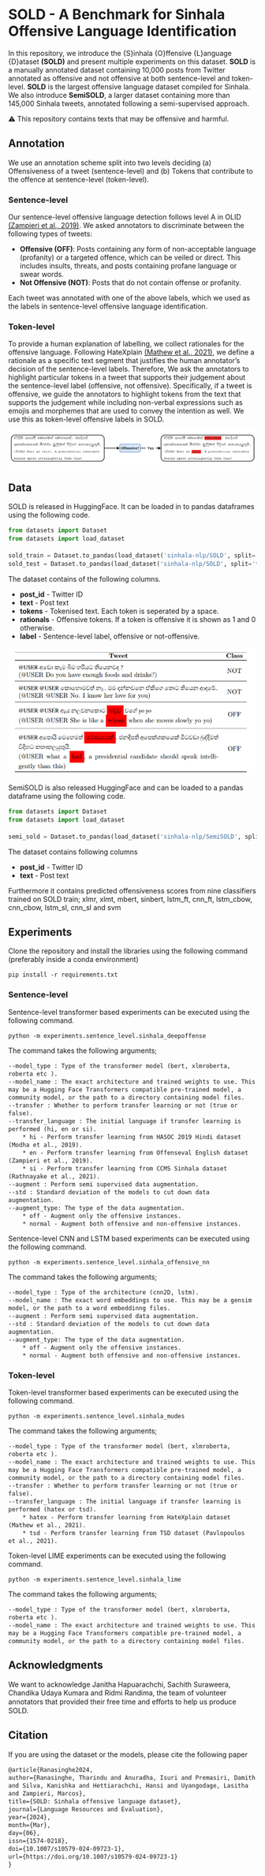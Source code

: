 # SOLD - A Benchmark for Sinhala Offensive Language Identification

In this repository, we introduce the {S}inhala {O}ffensive {L}anguage {D}ataset **(SOLD)** and present multiple experiments on this dataset. **SOLD** is a manually annotated dataset containing 10,000 posts from Twitter annotated as offensive and not offensive at both sentence-level and token-level. **SOLD** is the largest offensive language dataset compiled for Sinhala. We also introduce **SemiSOLD**, a larger dataset containing more than 145,000 Sinhala tweets, annotated following a semi-supervised approach.

:warning: This repository contains texts that may be offensive and harmful.

## Annotation
We use an annotation scheme split into two levels deciding (a) Offensiveness of a tweet (sentence-level) and (b) Tokens that contribute to the offence at sentence-level (token-level).

### Sentence-level 
Our sentence-level offensive language detection follows level A in OLID [(Zampieri et al., 2019)](https://aclanthology.org/N19-1144/). We asked annotators to discriminate between the following types of tweets:
* **Offensive (OFF)**: Posts containing any form of non-acceptable language (profanity) or a targeted offence, which can be veiled or direct. This includes insults, threats, and posts containing profane language or swear words.
* **Not Offensive (NOT)**: Posts that do not contain offense or profanity.

Each tweet was annotated with one of the above labels, which we used as the labels in sentence-level offensive language identification.

### Token-level
To provide a human explanation of labelling, we collect rationales for the offensive language. Following HateXplain [(Mathew et al., 2021)](https://ojs.aaai.org/index.php/AAAI/article/view/17745), we define a rationale as a specific text segment that justifies the human annotator’s decision of the sentence-level labels. Therefore, We ask the annotators to highlight particular tokens in a tweet that supports their judgement about the sentence-level label (offensive, not offensive). Specifically, if a tweet is offensive, we guide the annotators to highlight tokens from the text that supports the judgement while including non-verbal expressions such as emojis and morphemes that are used to convey the intention as well. We use this as token-level offensive labels in SOLD.


![Alt text](images/SOLD_Annotation.png?raw=true "Annotation Process")

## Data
SOLD is released in HuggingFace. It can be loaded in to pandas dataframes using the following code. 

```python
from datasets import Dataset
from datasets import load_dataset

sold_train = Dataset.to_pandas(load_dataset('sinhala-nlp/SOLD', split='train'))
sold_test = Dataset.to_pandas(load_dataset('sinhala-nlp/SOLD', split='test'))
```
The dataset contains of the following columns. 
* **post_id** - Twitter ID
* **text** - Post text
* **tokens** - Tokenised text. Each token is seperated by a space. 
* **rationals** - Offensive tokens. If a token is offensive it is shown as 1 and 0 otherwise.
* **label** - Sentence-level label, offensive or not-offensive. 

![Alt text](images/SOLD_Examples.png?raw=true "Four examples from the SOLD dataset")

SemiSOLD is also released HuggingFace and can be loaded to a pandas dataframe using the following code. 

```python
from datasets import Dataset
from datasets import load_dataset

semi_sold = Dataset.to_pandas(load_dataset('sinhala-nlp/SemiSOLD', split='train'))
```
The dataset contains following columns 
* **post_id** - Twitter ID
* **text** - Post text

Furthermore it contains predicted offensiveness scores from nine classifiers trained on SOLD train; xlmr, xlmt, mbert, sinbert, lstm_ft, cnn_ft, lstm_cbow, cnn_cbow, lstm_sl, cnn_sl and svm


## Experiments
Clone the repository and install the libraries using the following command (preferably inside a conda environment)

~~~
pip install -r requirements.txt
~~~

### Sentence-level
Sentence-level transformer based experiments can be executed using the following command. 

~~~
python -m experiments.sentence_level.sinhala_deepoffense
~~~

The command takes the following arguments;

~~~
--model_type : Type of the transformer model (bert, xlmroberta, roberta etc ).
--model_name : The exact architecture and trained weights to use. This may be a Hugging Face Transformers compatible pre-trained model, a community model, or the path to a directory containing model files.
--transfer : Whether to perform transfer learning or not (true or false).
--transfer_language : The initial language if transfer learning is performed (hi, en or si).
    * hi - Perform transfer learning from HASOC 2019 Hindi dataset (Modha et al., 2019).
    * en - Perform transfer learning from Offenseval English dataset (Zampieri et al., 2019).
    * si - Perform transfer learning from CCMS Sinhala dataset (Rathnayake et al., 2021).
--augment : Perform semi supervised data augmentation.
--std : Standard deviation of the models to cut down data augmentation.
--augment_type: The type of the data augmentation.
    * off - Augment only the offensive instances.
    * normal - Augment both offensive and non-offensive instances.
~~~

Sentence-level CNN and LSTM based experiments can be executed using the following command. 

~~~
python -m experiments.sentence_level.sinhala_offensive_nn
~~~

The command takes the following arguments;

~~~
--model_type : Type of the architecture (cnn2D, lstm).
--model_name : The exact word embeddings to use. This may be a gensim model, or the path to a word embeddinng files.
--augment : Perform semi supervised data augmentation.
--std : Standard deviation of the models to cut down data augmentation.
--augment_type: The type of the data augmentation.
    * off - Augment only the offensive instances.
    * normal - Augment both offensive and non-offensive instances.
~~~

### Token-level
Token-level transformer based experiments can be executed using the following command. 

~~~
python -m experiments.sentence_level.sinhala_mudes
~~~

The command takes the following arguments;

~~~
--model_type : Type of the transformer model (bert, xlmroberta, roberta etc ).
--model_name : The exact architecture and trained weights to use. This may be a Hugging Face Transformers compatible pre-trained model, a community model, or the path to a directory containing model files.
--transfer : Whether to perform transfer learning or not (true or false).
--transfer_language : The initial language if transfer learning is performed (hatex or tsd).
    * hatex - Perform transfer learning from HateXplain dataset (Mathew et al., 2021).
    * tsd - Perform transfer learning from TSD dataset (Pavlopoulos  et al., 2021).
~~~

Token-level LIME experiments can be executed using the following command. 

~~~
python -m experiments.sentence_level.sinhala_lime
~~~

The command takes the following arguments;

~~~
--model_type : Type of the transformer model (bert, xlmroberta, roberta etc ).
--model_name : The exact architecture and trained weights to use. This may be a Hugging Face Transformers compatible pre-trained model, a community model, or the path to a directory containing model files.
~~~


## Acknowledgments
We want to acknowledge Janitha Hapuarachchi, Sachith Suraweera, Chandika Udaya Kumara and Ridmi Randima, the team of volunteer annotators that provided their free time and eﬀorts to help us produce SOLD.

## Citation
If you are using the dataset or the models, please cite the following paper
~~~
﻿@article{Ranasinghe2024,
author={Ranasinghe, Tharindu and Anuradha, Isuri and Premasiri, Damith and Silva, Kanishka and Hettiarachchi, Hansi and Uyangodage, Lasitha and Zampieri, Marcos},
title={SOLD: Sinhala offensive language dataset},
journal={Language Resources and Evaluation},
year={2024},
month={Mar},
day={06},
issn={1574-0218},
doi={10.1007/s10579-024-09723-1},
url={https://doi.org/10.1007/s10579-024-09723-1}
}


~~~
